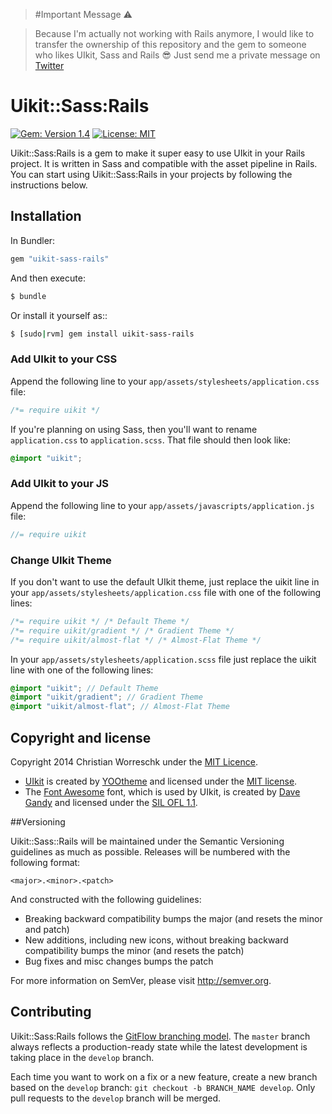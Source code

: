 > #Important Message :warning:

> Because I'm actually not working with Rails anymore, I would like to transfer the ownership of this repository and the gem to someone who likes UIkit, Sass and Rails :sunglasses: Just send me a private message on [Twitter](https://twitter.com/NaX13)

# Uikit::Sass:Rails

[![Gem: Version 1.4](https://img.shields.io/gem/v/uikit-sass-rails.svg?style=flat-square)](https://rubygems.org/gems/uikit-sass-rails)
[![License: MIT](https://img.shields.io/badge/license-MIT-red.svg?style=flat-square)](https://github.com/cworreschk/uikit-sass-rails/blob/master/LICENSE.md)

Uikit::Sass:Rails is a gem to make it super easy to use UIkit in your Rails project. It is written in Sass and compatible with the asset pipeline in Rails. You can start using Uikit::Sass:Rails in your projects by following the instructions below.

## Installation

In Bundler:
```ruby
gem "uikit-sass-rails"
```

And then execute:
```bash
$ bundle
```

Or install it yourself as::
```bash
$ [sudo|rvm] gem install uikit-sass-rails
```

### Add UIkit to your CSS

Append the following line to your `app/assets/stylesheets/application.css` file:
```css
/*= require uikit */
```

If you're planning on using Sass, then you'll want to rename `application.css` to `application.scss`. That file should then look like:
```css
@import "uikit";
```

### Add UIkit to your JS

Append the following line to your `app/assets/javascripts/application.js` file:
```javascript
//= require uikit
```

### Change UIkit Theme
If you don't want to use the default UIkit theme, just replace the uikit line in your `app/assets/stylesheets/application.css` file with one of the following lines:
```css
/*= require uikit */ /* Default Theme */
/*= require uikit/gradient */ /* Gradient Theme */
/*= require uikit/almost-flat */ /* Almost-Flat Theme */
```

In your `app/assets/stylesheets/application.scss` file just replace the uikit line with one of the following lines:
```scss
@import "uikit"; // Default Theme
@import "uikit/gradient"; // Gradient Theme
@import "uikit/almost-flat"; // Almost-Flat Theme
```

## Copyright and license
Copyright 2014 Christian Worreschk under the [MIT Licence](http://opensource.org/licenses/MIT).

* [UIkit](http://www.getuikit.com) is created by [YOOtheme](http://www.yootheme.com) and licensed under the [MIT license](http://opensource.org/licenses/MIT).
* The [Font Awesome](http://fontawesome.io) font, which is used by UIkit, is created by [Dave Gandy](https://github.com/davegandy) and licensed under the [SIL OFL 1.1](http://scripts.sil.org/OFL).

##Versioning

Uikit::Sass::Rails will be maintained under the Semantic Versioning guidelines as much as possible. Releases will be numbered with the following format:

`<major>.<minor>.<patch>`

And constructed with the following guidelines:

* Breaking backward compatibility bumps the major (and resets the minor and patch)
* New additions, including new icons, without breaking backward compatibility bumps the minor (and resets the patch)
* Bug fixes and misc changes bumps the patch

For more information on SemVer, please visit http://semver.org.

## Contributing
Uikit::Sass:Rails follows the [GitFlow branching model](http://nvie.com/posts/a-successful-git-branching-model). The ```master``` branch always reflects a production-ready state while the latest development is taking place in the ```develop``` branch.

Each time you want to work on a fix or a new feature, create a new branch based on the ```develop``` branch: ```git checkout -b BRANCH_NAME develop```. Only pull requests to the ```develop``` branch will be merged.
